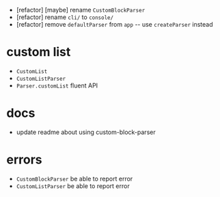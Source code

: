 - [refactor] [maybe] rename `CustomBlockParser`
- [refactor] rename `cli/` to `console/`
- [refactor] remove `defaultParser` from `app` -- use `createParser` instead

# custom list

- `CustomList`
- `CustomListParser`
- `Parser.customList` fluent API

# docs

- update readme about using custom-block-parser

# errors

- `CustomBlockParser` be able to report error
- `CustomListParser` be able to report error
